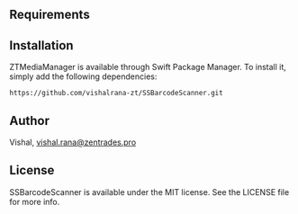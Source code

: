 

## Requirements

## Installation

ZTMediaManager is available through Swift Package Manager. To install
it, simply add the following dependencies:

```
https://github.com/vishalrana-zt/SSBarcodeScanner.git
```

## Author

Vishal, vishal.rana@zentrades.pro

## License

SSBarcodeScanner is available under the MIT license. See the LICENSE file for more info.
